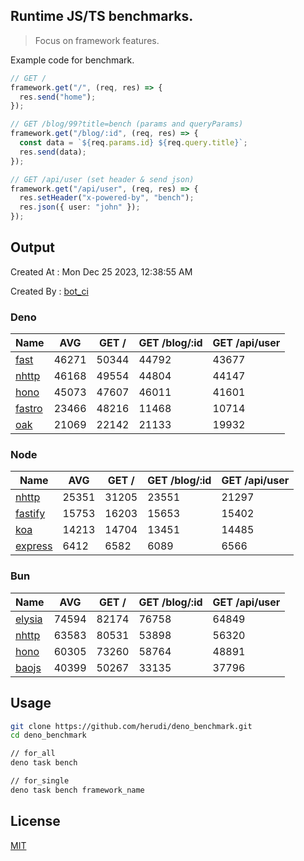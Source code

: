 ## Runtime JS/TS benchmarks.

> Focus on framework features.

Example code for benchmark.
```ts
// GET /
framework.get("/", (req, res) => {
  res.send("home");
});

// GET /blog/99?title=bench (params and queryParams)
framework.get("/blog/:id", (req, res) => {
  const data = `${req.params.id} ${req.query.title}`;
  res.send(data);
});

// GET /api/user (set header & send json)
framework.get("/api/user", (req, res) => {
  res.setHeader("x-powered-by", "bench");
  res.json({ user: "john" });
});
```

## Output
Created At : Mon Dec 25 2023, 12:38:55 AM

Created By : [bot_ci](https://github.com/herudi/deno_benchmarks/commits?author=github-actions%5Bbot%5D)


### Deno
|Name|AVG|GET /|GET /blog/:id|GET /api/user|
|----|----|----|----|----|
|[fast](https://github.com/danteissaias/fast)|46271|50344|44792|43677|
|[nhttp](https://github.com/nhttp/nhttp)|46168|49554|44804|44147|
|[hono](https://github.com/honojs/hono)|45073|47607|46011|41601|
|[fastro](https://github.com/fastrodev/fastro)|23466|48216|11468|10714|
|[oak](https://github.com/oakserver/oak)|21069|22142|21133|19932|
  


### Node
|Name|AVG|GET /|GET /blog/:id|GET /api/user|
|----|----|----|----|----|
|[nhttp](https://github.com/nhttp/nhttp)|25351|31205|23551|21297|
|[fastify](https://github.com/fastify/fastify)|15753|16203|15653|15402|
|[koa](https://github.com/koajs/koa)|14213|14704|13451|14485|
|[express](https://github.com/expressjs/express)|6412|6582|6089|6566|
  


### Bun
|Name|AVG|GET /|GET /blog/:id|GET /api/user|
|----|----|----|----|----|
|[elysia](https://github.com/elysiajs/elysia)|74594|82174|76758|64849|
|[nhttp](https://github.com/nhttp/nhttp)|63583|80531|53898|56320|
|[hono](https://github.com/honojs/hono)|60305|73260|58764|48891|
|[baojs](https://github.com/mattreid1/baojs)|40399|50267|33135|37796|
  



## Usage

```bash
git clone https://github.com/herudi/deno_benchmark.git
cd deno_benchmark

// for_all
deno task bench

// for_single
deno task bench framework_name
```

## License

[MIT](LICENSE)

